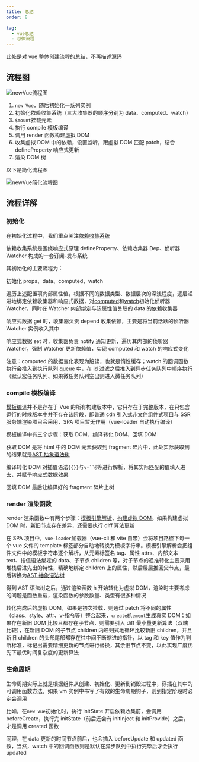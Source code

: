 ```yaml
---
title: 总结
order: 8

tag:
  - vue总结
  - 总体流程
---
```


此处是对 vue 整体创建流程的总结，不再描述源码

## 流程图

![newVue流程图](https://misaka10032.oss-cn-chengdu.aliyuncs.com/Vue/vue-process.png)

1. `new Vue`，随后初始化一系列实例
2. 初始化依赖收集系统（三大收集器的顺序分别为 data、computed、watch）
3. `$mount`挂载元素
4. 执行 compile 模板编译
5. 调用 render 函数构建虚拟 DOM
6. 收集虚拟 DOM 中的依赖，设置监听，跟虚拟 DOM 匹配 patch，结合 defineProperty 响应式更新
7. 渲染 DOM 树

以下是简化流程图

![newVue简化流程图](https://misaka10032.oss-cn-chengdu.aliyuncs.com/Vue/vue-simprocess.png)

## 流程详解

### 初始化

在初始化过程中，我们重点关注[依赖收集系统](./1-深入响应式原理.html)

依赖收集系统是围绕响应式原理 defineProperty、依赖收集器 Dep、侦听器 Watcher 构成的一套订阅-发布系统

其初始化的主要流程为：

初始化 props、data、computed、watch

遍历上述配置项内部属性值，根据不同的数据类型、数据层次的深浅程度，逐层递进地绑定依赖收集器和响应式数据，对[computed](./3-computed源码分析.html)和[watch](./2-watch源码分析.html)初始化侦听器 Watcher，同时在 Watcher 内部绑定与该属性值关联的 data 的依赖收集器

响应式数据 get 时，收集器负责 depend 收集依赖，主要是将当前活跃的侦听器 Watcher 实例收入其中

响应式数据 set 时，收集器负责 notify 通知更新，遍历其内部的侦听器 Watcher，强制 Watcher 更新依赖值，实现 computed 和 watch 的响应式变化

注意：computed 的数据变化表现为脏读，也就是惰性缓存；watch 的回调函数执行会推入到执行队列 queue 中，在 id 过滤之后推入到异步任务队列中顺序执行（默认宏任务队列、如果微任务队列空出则进入微任务队列）

### compile 模板编译

[模板编译](./7-模板编译与指令.html)并不是存在于 Vue 的所有构建版本中，它只存在于完整版本，在只包含运行的时候版本中并不存在该阶段，即普通 cdn 引入式非文件组件式项目与 SSR 服务端渲染项目会采用，SPA 项目暂无作用（vue-loader 自动执行编译）

模板编译中有三个步骤：获取 DOM、编译转化 DOM、回填 DOM

获取 DOM 是将 html 中的 DOM 元素获取到 fragment 碎片中，此处实际获取到的结果就是[AST 抽象语法树](./5-AST抽象语法树.html)

编译转化 DOM 对插值语法`{{}}`与` v-``@ `等进行解析，将其实际匹配的值填入进去，并赋予响应式数据效果

回填 DOM 最后让编译好的 fragment 碎片上树

### render 渲染函数

render 渲染函数中有两个步骤：[模板引擎解析](./4-模板引擎.html)、[构建虚拟 DOM](./6-虚拟DOM和diff算法.html)。如果构建虚拟 DOM 时，新旧节点存在差异，还需要执行 diff 算法更新

在 SPA 项目中，`vue-loader`加载器（vue-cli 和 vite 自带）会将项目路径下每一个 vue 文件的 template 标签部分自动地转换为模板字符串。模板引擎解析会把组件文件中的模板字符串逐个解析，从元素标签名 tag、属性 attrs、内部文本 text、插值语法绑定的 data、子节点 children 等，对子节点的递推转化主要采用堆栈后进先出的特性，精确地绑定 children 上的属性，然后层层推回父节点，最后转换为[AST 抽象语法树](./5-AST抽象语法树.html)

得到 AST 语法树之后，通过渲染函数 h 开始转化为虚拟 DOM，渲染时主要考虑的问题是函数重载，渲染函数的参数数量、类型有很多种情况

转化完成后的虚拟 DOM，如果是初次挂载，则通过 patch 将不同的属性（class、style、attr、v-指令等）整合起来，`createElement`生成真实 DOM；如果存在新旧 DOM 比较且都存在子节点，则需要引入 diff 最小量更新算法（双端比较），在新旧 DOM 的子节点 children 内递归式地循环比较新旧 children，并且新旧 children 的头部尾部都存在往中间不断缩进的指针，以 tag 和 key 值作为判断标准，标记出需要精细更新的节点进行替换，其余旧节点不变，以此实现广度优先下最优时间复杂度的更新算法

### 生命周期

生命周期实际上就是根据组件从创建、初始化、更新到销毁过程中，穿插在其中的可调用函数方法，如果 vm 实例中书写了有效的生命周期钩子，则到指定阶段时必定会调用

比如，在`new Vue`初始化时，执行 initState 开启依赖收集前，会调用 beforeCreate，执行完 initState（前后还会有 initInject 和 initProvide）之后，才是调用 created 函数

同理，在 data 更新的时间节点前后，也会插入 beforeUpdate 和 updated 函数，当然，watch 中的回调函数则是默认在异步队列中执行完毕后才会执行 updated
